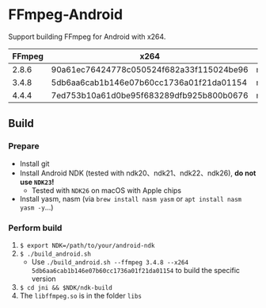 # FFmpeg-Android

Support building FFmpeg for Android with x264.

| FFmpeg | x264 | Android NDK | Tested |
| ------ | ---- | ----------- | ------ |
| 2.8.6 | 90a61ec76424778c050524f682a33f115024be96 | ndk20,ndk21,ndk22,ndk26 | Yes |
| 3.4.8 | 5db6aa6cab1b146e07b60cc1736a01f21da01154 | ndk20,ndk21,ndk22,ndk26 | Yes |
| 4.4.4 | 7ed753b10a61d0be95f683289dfb925b800b0676 | ndk26 | Yes |

## Build

### Prepare

- Install git
- Install Android NDK (tested with ndk20、ndk21、ndk22、ndk26), __do not use `NDK23`!__
  - Tested with `NDK26` on macOS with Apple chips
- Install yasm, nasm (via `brew install nasm yasm` or `apt install nasm yasm -y`...)

### Perform build

1. `$ export NDK=/path/to/your/android-ndk`
2. `$ ./build_android.sh`
    - Use `./build_android.sh --ffmpeg 3.4.8 --x264 5db6aa6cab1b146e07b60cc1736a01f21da01154` to build the specific version
3. `$ cd jni && $NDK/ndk-build`
4. The `libffmpeg.so` is in the folder `libs`
